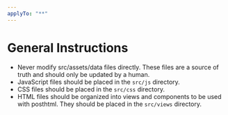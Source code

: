 ```yaml
---
applyTo: "**"
---
```


# General Instructions

- Never modify src/assets/data files directly. These files are a source of truth and should only be updated by a human.
- JavaScript files should be placed in the `src/js` directory.
- CSS files should be placed in the `src/css` directory.
- HTML files should be organized into views and components to be used with posthtml. They should be placed in the `src/views` directory.